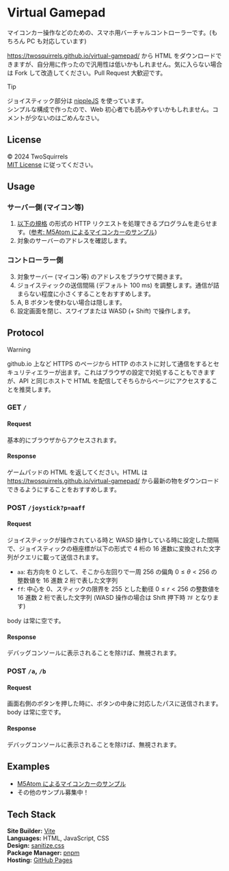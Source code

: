 # Virtual Gamepad

マイコンカー操作などのための、スマホ用バーチャルコントローラーです。(もちろん PC も対応しています)

<https://twosquirrels.github.io/virtual-gamepad/> から HTML をダウンロードできますが、自分用に作ったので汎用性は低いかもしれません。気に入らない場合は Fork して改造してください。Pull Request 大歓迎です。

> [!TIP]  
> ジョイスティック部分は [nippleJS](https://github.com/yoannmoinet/nipplejs) を使っています。  
> シンプルな構成で作ったので、Web 初心者でも読みやすいかもしれません。コメントが少ないのはごめんなさい。

## License

&copy; 2024 TwoSquirrels  
[MIT License](LICENSE) に従ってください。

## Usage

### サーバー側 (マイコン等)

1. [以下の規格](#Protocol) の形式の HTTP リクエストを処理できるプログラムを走らせます。([参考: M5Atom によるマイコンカーのサンプル](example/m5atom-car/))
2. 対象のサーバーのアドレスを確認します。

### コントローラー側

3. 対象サーバー (マイコン等) のアドレスをブラウザで開きます。
4. ジョイスティックの送信間隔 (デフォルト $100~\mathrm{ms}$) を調整します。通信が詰まらない程度に小さくすることをおすすめします。
5. A, B ボタンを使わない場合は隠します。
6. 設定画面を閉じ、スワイプまたは WASD (+ Shift) で操作します。

## Protocol

> [!WARNING]  
> github.io 上など HTTPS のページから HTTP のホストに対して通信をするとセキュリティエラーが出ます。これはブラウザの設定で対処することもできますが、API と同じホストで HTML を配信してそちらからページにアクセスすることを推奨します。

### GET `/`

#### Request

基本的にブラウザからアクセスされます。

#### Response

ゲームパッドの HTML を返してください。HTML は <https://twosquirrels.github.io/virtual-gamepad/> から最新の物をダウンロードできるようにすることをおすすめします。

### POST `/joystick?p=aaff`

#### Request

ジョイスティックが操作されている時と WASD 操作している時に設定した間隔で、ジョイスティックの極座標が以下の形式で $4$ 桁の $16$ 進数に変換された文字列がクエリに載って送信されます。

- `aa`: 右方向を $0$ として、そこから左回りで一周 $256$ の偏角 $0 \leq \theta < 256$ の整数値を $16$ 進数 $2$ 桁で表した文字列
- `ff`: 中心を $0$、スティックの限界を $255$ とした動径 $0 \leq r < 256$ の整数値を $16$ 進数 $2$ 桁で表した文字列 (WASD 操作の場合は Shift 押下時 `7F` となります)

body は常に空です。

#### Response

デバッグコンソールに表示されることを除けば、無視されます。

### POST `/a`, `/b`

#### Request

画面右側のボタンを押した時に、ボタンの中身に対応したパスに送信されます。body は常に空です。

#### Response

デバッグコンソールに表示されることを除けば、無視されます。

## Examples

- [M5Atom によるマイコンカーのサンプル](example/m5atom-car/)
- その他のサンプル募集中！

## Tech Stack

**Site Builder:** [Vite](https://ja.vitejs.dev/)  
**Languages:** HTML, JavaScript, CSS  
**Design:** [sanitize.css](https://csstools.github.io/sanitize.css/)  
**Package Manager:** [pnpm](https://pnpm.io/ja/)  
**Hosting:** [GitHub Pages](https://docs.github.com/ja/pages/getting-started-with-github-pages/about-github-pages)
